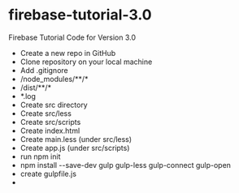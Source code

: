 # firebase-tutorial-3.0
Firebase Tutorial Code for Version 3.0

* Create a new repo in GitHub
* Clone repository on your local machine
* Add .gitignore
 * /node_modules/**/*
 * /dist/**/*
 * *.log
* Create src directory
* Create src/less
* Create src/scripts
* Create index.html
* Create main.less (under src/less)
* Create app.js (under src/scripts)
* run npm init
* npm install --save-dev gulp gulp-less gulp-connect gulp-open
* create gulpfile.js
* 
